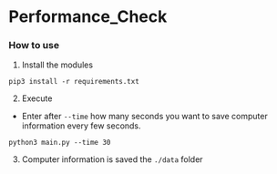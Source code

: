 # Performance_Check

### How to use
1. Install the modules
```shell
pip3 install -r requirements.txt
```

2. Execute
- Enter after `--time` how many seconds you want to save computer information every few seconds.
```shell
python3 main.py --time 30
```

3. Computer information is saved the `./data` folder